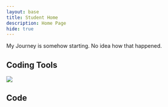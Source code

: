 ```yaml
---
layout: base
title: Student Home 
description: Home Page
hide: true
---
```

<head>
  <a></a>
</head>
My Journey is somehow starting. No idea how that happened.

## Coding Tools

  <a href="https://github.com/KKATZENN/No-Ideas-Blog">
        <img src="https://upload.wikimedia.org/wikipedia/commons/f/ff/Logo_of_Github.jpg?20230410211349https://upload.wikimedia.org/wikipedia/commons/f/ff/Logo_of_Github.jpg?      20230410211349https://upload.wikimedia.org/wikipedia/commons/f/ff/Logo_of_Github.jpg?20230410211349"> 
  </a>
  
## Code
